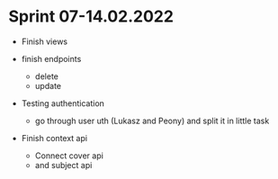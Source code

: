 # Sprint 07-14.02.2022

- Finish views
- finish endpoints
  - delete
  - update

- Testing authentication
  - go through user uth (Lukasz and Peony) and split it in little task

- Finish context api
  - Connect cover api
  - and subject api
